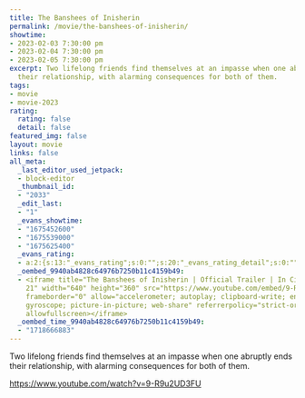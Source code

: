 ```yaml
---
title: The Banshees of Inisherin
permalink: /movie/the-banshees-of-inisherin/
showtime:
- 2023-02-03 7:30:00 pm
- 2023-02-04 7:30:00 pm
- 2023-02-05 7:30:00 pm
excerpt: Two lifelong friends find themselves at an impasse when one abruptly ends
  their relationship, with alarming consequences for both of them.
tags:
- movie
- movie-2023
rating:
  rating: false
  detail: false
featured_img: false
layout: movie
links: false
all_meta:
  _last_editor_used_jetpack:
  - block-editor
  _thumbnail_id:
  - "2033"
  _edit_last:
  - "1"
  _evans_showtime:
  - "1675452600"
  - "1675539000"
  - "1675625400"
  _evans_rating:
  - a:2:{s:13:"_evans_rating";s:0:"";s:20:"_evans_rating_detail";s:0:"";}
  _oembed_9940ab4828c64976b7250b11c4159b49:
  - <iframe title="The Banshees of Inisherin | Official Trailer | In Cinemas October
    21" width="640" height="360" src="https://www.youtube.com/embed/9-R9u2UD3FU?feature=oembed"
    frameborder="0" allow="accelerometer; autoplay; clipboard-write; encrypted-media;
    gyroscope; picture-in-picture; web-share" referrerpolicy="strict-origin-when-cross-origin"
    allowfullscreen></iframe>
  _oembed_time_9940ab4828c64976b7250b11c4159b49:
  - "1718666883"
---
```


Two lifelong friends find themselves at an impasse when one abruptly ends their relationship, with alarming consequences for both of them.

https://www.youtube.com/watch?v=9-R9u2UD3FU 